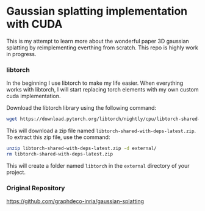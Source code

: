 # Gaussian splatting implementation with CUDA
This is my attempt to learn more about the wonderful paper 3D gaussian splatting by reimplementing everthing from scratch. 
This repo is highly work in progress.

### libtorch
In the beginning I use libtorch to make my life easier. When everything works with libtorch, I will start replacing 
torch elements with my own custom cuda implementation.


Download the libtorch library using the following command:

```bash
wget https://download.pytorch.org/libtorch/nightly/cpu/libtorch-shared-with-deps-latest.zip
```

This will download a zip file named `libtorch-shared-with-deps-latest.zip`. To extract this zip file, use the command:

```bash
unzip libtorch-shared-with-deps-latest.zip -d external/
rm libtorch-shared-with-deps-latest.zip
```

This will create a folder named `libtorch` in the `external` directory of your project.


###  Original Repository
https://github.com/graphdeco-inria/gaussian-splatting